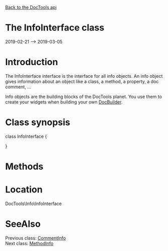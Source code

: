 [Back to the DocTools api](https://github.com/lingtalfi/DocTools/blob/master/doc/api/DocTools.md)



The InfoInterface class
================
2019-02-21 --> 2019-03-05






Introduction
============

The InfoInterface interface is the interface for all info objects.
An info object gives information about an object like a class, a method, a property, a doc comment, ...

Info objects are the building blocks of the DocTools planet.
You use them to create your widgets when building your own [DocBuilder](https://github.com/lingtalfi/DocTools/blob/master/doc/api/DocTools/DocBuilder/DocBuilder.md).



Class synopsis
==============


class <span class="pl-k">InfoInterface</span>  {

}






Methods
==============






Location
=============
DocTools\Info\InfoInterface


SeeAlso
==============
Previous class: [CommentInfo](https://github.com/lingtalfi/DocTools/blob/master/doc/api/DocTools/Info/CommentInfo.md)<br>Next class: [MethodInfo](https://github.com/lingtalfi/DocTools/blob/master/doc/api/DocTools/Info/MethodInfo.md)<br>
